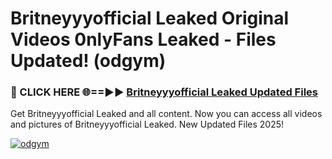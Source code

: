 # Britneyyyofficial Leaked Original Videos 0nlyFans Leaked - Files Updated! (odgym)

<h3>🔴 CLICK HERE 🌐==►► <a href="https://tinyurl.com/ehrbuxhb" rel="nofollow">Britneyyyofficial Leaked Updated Files</a></h3>

Get Britneyyyofficial Leaked and all content. Now you can access all videos and pictures of Britneyyyofficial Leaked. New Updated Files 2025!

[![odgym](https://i.imgur.com/lVYEuWS.gif)](https://tinyurl.com/ehrbuxhb)
